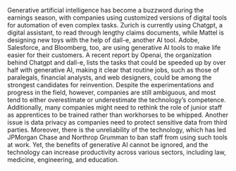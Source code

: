 Generative artificial intelligence has become a buzzword during the earnings season, with companies using customized versions of digital tools for automation of even complex tasks. Zurich is currently using Chatgpt, a digital assistant, to read through lengthy claims documents, while Mattel is designing new toys with the help of dall-e, another AI tool. Adobe, Salesforce, and Bloomberg, too, are using generative AI tools to make life easier for their customers. A recent report by Openai, the organization behind Chatgpt and dall-e, lists the tasks that could be speeded up by over half with generative AI, making it clear that routine jobs, such as those of paralegals, financial analysts, and web designers, could be among the strongest candidates for reinvention. Despite the experimentations and progress in the field, however, companies are still ambiguous, and most tend to either overestimate or underestimate the technology’s competence. Additionally, many companies might need to rethink the role of junior staff as apprentices to be trained rather than workhorses to be whipped. Another issue is data privacy as companies need to protect sensitive data from third parties. Moreover, there is the unreliability of the technology, which has led JPMorgan Chase and Northrop Grumman to ban staff from using such tools at work. Yet, the benefits of generative AI cannot be ignored, and the technology can increase productivity across various sectors, including law, medicine, engineering, and education.